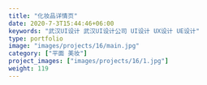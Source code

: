 ```yaml
---
title: "化妆品详情页"
date: 2020-7-3T15:44:46+06:00
keywords: "武汉UI设计 武汉UI设计公司 UI设计 UX设计 UE设计"
type: portfolio
image: "images/projects/16/main.jpg"
category: ["平面 美妆"]
project_images: ["images/projects/16/1.jpg"]
weight: 119
---
```

